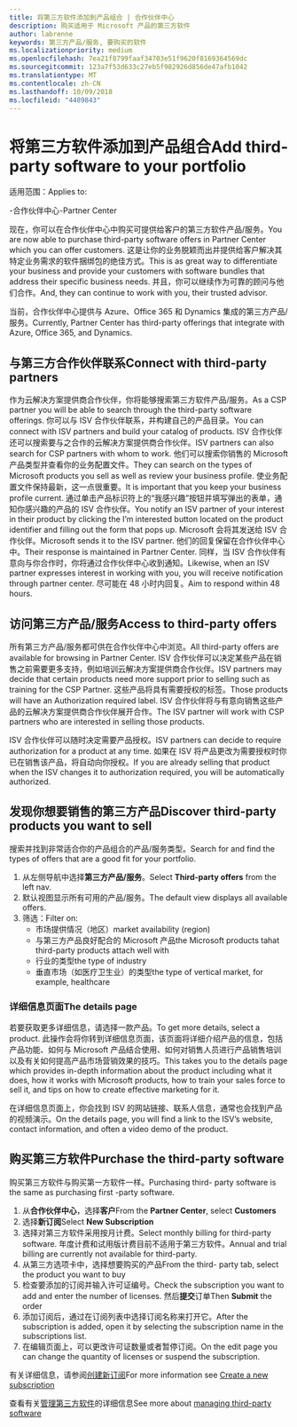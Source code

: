 ```yaml
---
title: 将第三方软件添加到产品组合 | 合作伙伴中心
description: 购买适用于 Microsoft 产品的第三方软件
author: labrenne
keywords: 第三方产品/服务, 要购买的软件
ms.localizationpriority: medium
ms.openlocfilehash: 7ea21f8799faaf34703e51f9620f8169364569dc
ms.sourcegitcommit: 123a7f53d633c27eb5f982926d856de47afb1042
ms.translationtype: MT
ms.contentlocale: zh-CN
ms.lasthandoff: 10/09/2018
ms.locfileid: "4489843"
---
```

# <a name="add-third-party-software-to-your-portfolio"></a><span data-ttu-id="74cf9-104">将第三方软件添加到产品组合</span><span class="sxs-lookup"><span data-stu-id="74cf9-104">Add third-party software to your portfolio</span></span>

<span data-ttu-id="74cf9-105">适用范围：</span><span class="sxs-lookup"><span data-stu-id="74cf9-105">Applies to:</span></span>

<span data-ttu-id="74cf9-106">-合作伙伴中心</span><span class="sxs-lookup"><span data-stu-id="74cf9-106">-Partner Center</span></span>

<span data-ttu-id="74cf9-107">现在，你可以在合作伙伴中心中购买可提供给客户的第三方软件产品/服务。</span><span class="sxs-lookup"><span data-stu-id="74cf9-107">You are now able to purchase third-party software offers in Partner Center which you can offer customers.</span></span> <span data-ttu-id="74cf9-108">这是让你的业务脱颖而出并提供给客户解决其特定业务需求的软件捆绑包的绝佳方式。</span><span class="sxs-lookup"><span data-stu-id="74cf9-108">This is as great way to differentiate your business and provide your customers with software bundles that address their specific business needs.</span></span> <span data-ttu-id="74cf9-109">并且，你可以继续作为可靠的顾问与他们合作。</span><span class="sxs-lookup"><span data-stu-id="74cf9-109">And, they can continue to work with you, their trusted advisor.</span></span>

<span data-ttu-id="74cf9-110">当前，合作伙伴中心提供与 Azure、Office 365 和 Dynamics 集成的第三方产品/服务。</span><span class="sxs-lookup"><span data-stu-id="74cf9-110">Currently, Partner Center has third-party offerings that integrate with Azure, Office 365, and Dynamics.</span></span> 

## <a name="connect-with-third-party-partners"></a><span data-ttu-id="74cf9-111">与第三方合作伙伴联系</span><span class="sxs-lookup"><span data-stu-id="74cf9-111">Connect with third-party partners</span></span>
 
<span data-ttu-id="74cf9-112">作为云解决方案提供商合作伙伴，你将能够搜索第三方软件产品/服务。</span><span class="sxs-lookup"><span data-stu-id="74cf9-112">As a CSP partner you will be able to search through the third-party software offerings.</span></span> <span data-ttu-id="74cf9-113">你可以与 ISV 合作伙伴联系，并构建自己的产品目录。</span><span class="sxs-lookup"><span data-stu-id="74cf9-113">You can connect with ISV partners and build your catalog of products.</span></span> <span data-ttu-id="74cf9-114">ISV 合作伙伴还可以搜索要与之合作的云解决方案提供商合作伙伴。</span><span class="sxs-lookup"><span data-stu-id="74cf9-114">ISV partners can also search for CSP partners with whom to work.</span></span> <span data-ttu-id="74cf9-115">他们可以搜索你销售的 Microsoft 产品类型并查看你的业务配置文件。</span><span class="sxs-lookup"><span data-stu-id="74cf9-115">They can search on the types of Microsoft products you sell as well as review your business profile.</span></span> <span data-ttu-id="74cf9-116">使业务配置文件保持最新，这一点很重要。</span><span class="sxs-lookup"><span data-stu-id="74cf9-116">It is important that you keep your business profile current.</span></span> <span data-ttu-id="74cf9-117">通过单击产品标识符上的“我感兴趣”按钮并填写弹出的表单，通知你感兴趣的产品的 ISV 合作伙伴。</span><span class="sxs-lookup"><span data-stu-id="74cf9-117">You notify an ISV partner of your interest in their product by clicking the I’m interested button located on the product identifier and filling out the form that pops up.</span></span> <span data-ttu-id="74cf9-118">Microsoft 会将其发送给 ISV 合作伙伴。</span><span class="sxs-lookup"><span data-stu-id="74cf9-118">Microsoft sends it to the ISV partner.</span></span> <span data-ttu-id="74cf9-119">他们的回复保留在合作伙伴中心中。</span><span class="sxs-lookup"><span data-stu-id="74cf9-119">Their response is maintained in Partner Center.</span></span> <span data-ttu-id="74cf9-120">同样，当 ISV 合作伙伴有意向与你合作时，你将通过合作伙伴中心收到通知。</span><span class="sxs-lookup"><span data-stu-id="74cf9-120">Likewise, when an ISV partner expresses interest in working with you, you will receive notification through partner center.</span></span> <span data-ttu-id="74cf9-121">尽可能在 48 小时内回复。</span><span class="sxs-lookup"><span data-stu-id="74cf9-121">Aim to respond within 48 hours.</span></span>

## <a name="access-to-third-party-offers"></a><span data-ttu-id="74cf9-122">访问第三方产品/服务</span><span class="sxs-lookup"><span data-stu-id="74cf9-122">Access to third-party offers</span></span>

<span data-ttu-id="74cf9-123">所有第三方产品/服务都可供在合作伙伴中心中浏览。</span><span class="sxs-lookup"><span data-stu-id="74cf9-123">All third-party offers are available for browsing in Partner Center.</span></span> <span data-ttu-id="74cf9-124">ISV 合作伙伴可以决定某些产品在销售之前需要更多支持，例如培训云解决方案提供商合作伙伴。</span><span class="sxs-lookup"><span data-stu-id="74cf9-124">ISV partners may decide that certain products need more support prior to selling such as training for the CSP Partner.</span></span> <span data-ttu-id="74cf9-125">这些产品将具有需要授权的标签。</span><span class="sxs-lookup"><span data-stu-id="74cf9-125">Those products will have an Authorization required label.</span></span> <span data-ttu-id="74cf9-126">ISV 合作伙伴将与有意向销售这些产品的云解决方案提供商合作伙伴展开合作。</span><span class="sxs-lookup"><span data-stu-id="74cf9-126">The ISV partner will work with CSP partners who are interested in selling those products.</span></span> 

<span data-ttu-id="74cf9-127">ISV 合作伙伴可以随时决定需要产品授权。</span><span class="sxs-lookup"><span data-stu-id="74cf9-127">ISV partners can decide to require authorization for a product at any time.</span></span> <span data-ttu-id="74cf9-128">如果在 ISV 将产品更改为需要授权时你已在销售该产品，将自动向你授权。</span><span class="sxs-lookup"><span data-stu-id="74cf9-128">If you are already selling that product when the ISV changes it to authorization required, you will be automatically authorized.</span></span>

## <a name="discover-third-party-products-you-want-to-sell"></a><span data-ttu-id="74cf9-129">发现你想要销售的第三方产品</span><span class="sxs-lookup"><span data-stu-id="74cf9-129">Discover third-party products you want to sell</span></span>

<span data-ttu-id="74cf9-130">搜索并找到非常适合你的产品组合的产品/服务类型。</span><span class="sxs-lookup"><span data-stu-id="74cf9-130">Search for and find the types of offers that are a good fit for your portfolio.</span></span> 

1. <span data-ttu-id="74cf9-131">从左侧导航中选择**第三方产品/服务**。</span><span class="sxs-lookup"><span data-stu-id="74cf9-131">Select **Third-party offers** from the left nav.</span></span>
2. <span data-ttu-id="74cf9-132">默认视图显示所有可用的产品/服务。</span><span class="sxs-lookup"><span data-stu-id="74cf9-132">The default view displays all available offers.</span></span>
3. <span data-ttu-id="74cf9-133">筛选：</span><span class="sxs-lookup"><span data-stu-id="74cf9-133">Filter on:</span></span>
    - <span data-ttu-id="74cf9-134">市场提供情况（地区）</span><span class="sxs-lookup"><span data-stu-id="74cf9-134">market availability (region)</span></span>
    - <span data-ttu-id="74cf9-135">与第三方产品良好配合的 Microsoft 产品</span><span class="sxs-lookup"><span data-stu-id="74cf9-135">the Microsoft products tahat third-party products attach well with</span></span>
    - <span data-ttu-id="74cf9-136">行业的类型</span><span class="sxs-lookup"><span data-stu-id="74cf9-136">the type of industry</span></span>
    - <span data-ttu-id="74cf9-137">垂直市场（如医疗卫生业）的类型</span><span class="sxs-lookup"><span data-stu-id="74cf9-137">the type of vertical market, for example, healthcare</span></span>

### <a name="the-details-page"></a><span data-ttu-id="74cf9-138">详细信息页面</span><span class="sxs-lookup"><span data-stu-id="74cf9-138">The details page</span></span>

<span data-ttu-id="74cf9-139">若要获取更多详细信息，请选择一款产品。</span><span class="sxs-lookup"><span data-stu-id="74cf9-139">To get more details, select a product.</span></span> <span data-ttu-id="74cf9-140">此操作会将你转到详细信息页面，该页面将详细介绍产品的信息，包括产品功能、如何与 Microsoft 产品结合使用、如何对销售人员进行产品销售培训以及有关如何提高产品市场营销效果的技巧。</span><span class="sxs-lookup"><span data-stu-id="74cf9-140">This takes you to the details page which provides in-depth information about the product including what it does, how it works with Microsoft products, how to train your sales force to sell it, and tips on how to create effective marketing for it.</span></span>

<span data-ttu-id="74cf9-141">在详细信息页面上，你会找到 ISV 的网站链接、联系人信息，通常也会找到产品的视频演示。</span><span class="sxs-lookup"><span data-stu-id="74cf9-141">On the details page, you will find a link to the ISV’s website, contact information, and often a video demo of the product.</span></span> 

## <a name="purchase-the-third-party-software"></a><span data-ttu-id="74cf9-142">购买第三方软件</span><span class="sxs-lookup"><span data-stu-id="74cf9-142">Purchase the third-party software</span></span>

<span data-ttu-id="74cf9-143">购买第三方软件与购买第一方软件一样。</span><span class="sxs-lookup"><span data-stu-id="74cf9-143">Purchasing third- party software is the same as purchasing first -party software.</span></span> 

1. <span data-ttu-id="74cf9-144">从**合作伙伴中心**，选择**客户**</span><span class="sxs-lookup"><span data-stu-id="74cf9-144">From the **Partner Center**, select **Customers**</span></span>
2. <span data-ttu-id="74cf9-145">选择**新订阅**</span><span class="sxs-lookup"><span data-stu-id="74cf9-145">Select **New Subscription**</span></span>
3. <span data-ttu-id="74cf9-146">选择对第三方软件采用按月计费。</span><span class="sxs-lookup"><span data-stu-id="74cf9-146">Select monthly billing for third-party software.</span></span> <span data-ttu-id="74cf9-147">年度计费和试用版计费目前不适用于第三方软件。</span><span class="sxs-lookup"><span data-stu-id="74cf9-147">Annual and trial billing are currently not available for third-party.</span></span>
4. <span data-ttu-id="74cf9-148">从第三方选项卡中，选择想要购买的产品</span><span class="sxs-lookup"><span data-stu-id="74cf9-148">From the third- party tab, select the product you want to buy</span></span>
5. <span data-ttu-id="74cf9-149">检查要添加的订阅并输入许可证编号。</span><span class="sxs-lookup"><span data-stu-id="74cf9-149">Check the subscription you want to add and enter the number of licenses.</span></span> <span data-ttu-id="74cf9-150">然后**提交**订单</span><span class="sxs-lookup"><span data-stu-id="74cf9-150">Then **Submit** the order</span></span>
6. <span data-ttu-id="74cf9-151">添加订阅后，通过在订阅列表中选择订阅名称来打开它。</span><span class="sxs-lookup"><span data-stu-id="74cf9-151">After the subscription is added, open it by selecting the subscription name in the subscriptions list.</span></span>
7. <span data-ttu-id="74cf9-152">在编辑页面上，可以更改许可证数量或者暂停订阅。</span><span class="sxs-lookup"><span data-stu-id="74cf9-152">On the edit page you can change the quantity of licenses or suspend the subscription.</span></span>

<span data-ttu-id="74cf9-153">有关详细信息，请参阅[创建新订阅](create-a-new-subscription.md)</span><span class="sxs-lookup"><span data-stu-id="74cf9-153">For more information see [Create a new subscription](create-a-new-subscription.md)</span></span>

<span data-ttu-id="74cf9-154">查看有关[管理第三方软件](third-party-help.md)的详细信息</span><span class="sxs-lookup"><span data-stu-id="74cf9-154">See more about [managing third-party software](third-party-help.md)</span></span>  